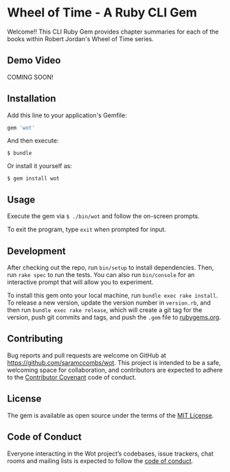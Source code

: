 # Wheel of Time - A Ruby CLI Gem

Welcome!! This CLI Ruby Gem provides chapter summaries for each of the books within Robert Jordan's Wheel of Time series.

## Demo Video
COMING SOON! 

## Installation

Add this line to your application's Gemfile:

```ruby
gem 'wot'
```

And then execute:

    $ bundle

Or install it yourself as:

    $ gem install wot

## Usage

Execute the gem via `$ ./bin/wot` and follow the on-screen prompts.

To exit the program, type `exit` when prompted for input.

## Development

After checking out the repo, run `bin/setup` to install dependencies. Then, run `rake spec` to run the tests. You can also run `bin/console` for an interactive prompt that will allow you to experiment.

To install this gem onto your local machine, run `bundle exec rake install`. To release a new version, update the version number in `version.rb`, and then run `bundle exec rake release`, which will create a git tag for the version, push git commits and tags, and push the `.gem` file to [rubygems.org](https://rubygems.org).

## Contributing

Bug reports and pull requests are welcome on GitHub at https://github.com/saramccombs/wot. This project is intended to be a safe, welcoming space for collaboration, and contributors are expected to adhere to the [Contributor Covenant](http://contributor-covenant.org) code of conduct.

## License

The gem is available as open source under the terms of the [MIT License](https://opensource.org/licenses/MIT).

## Code of Conduct

Everyone interacting in the Wot project’s codebases, issue trackers, chat rooms and mailing lists is expected to follow the [code of conduct](https://github.com/saramccombs/wot/blob/master/CODE_OF_CONDUCT.md).
